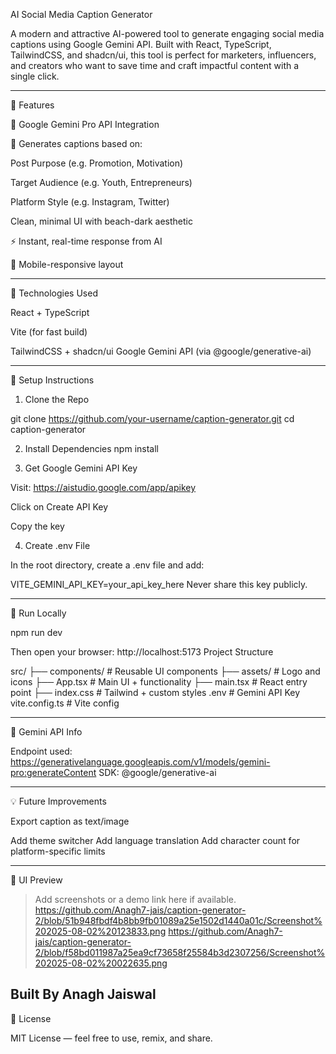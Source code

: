  AI Social Media Caption Generator

A modern and attractive AI-powered tool to generate engaging social media captions using Google Gemini API. Built with React, TypeScript, TailwindCSS, and shadcn/ui, this tool is perfect for marketers, influencers, and creators who want to save time and craft impactful content with a single click.


---

🚀 Features

🔮 Google Gemini Pro API Integration

🎯 Generates captions based on:

Post Purpose (e.g. Promotion, Motivation)

Target Audience (e.g. Youth, Entrepreneurs)

Platform Style (e.g. Instagram, Twitter)

Clean, minimal UI with beach-dark aesthetic

⚡ Instant, real-time response from AI

📱 Mobile-responsive layout

---

🧠 Technologies Used

React + TypeScript

Vite (for fast build)

TailwindCSS + shadcn/ui
Google Gemini API (via @google/generative-ai)

---

🔧 Setup Instructions

1. Clone the Repo

git clone https://github.com/your-username/caption-generator.git
cd caption-generator

2. Install Dependencies
npm install

3. Get Google Gemini API Key

Visit: https://aistudio.google.com/app/apikey

Click on Create API Key

Copy the key


4. Create .env File

In the root directory, create a .env file and add:

VITE_GEMINI_API_KEY=your_api_key_here
Never share this key publicly.


---

🧪 Run Locally

npm run dev

Then open your browser: http://localhost:5173
Project Structure

src/
├── components/         # Reusable UI components
├── assets/             # Logo and icons
├── App.tsx             # Main UI + functionality
├── main.tsx            # React entry point
├── index.css           # Tailwind + custom styles
.env                    # Gemini API Key
vite.config.ts          # Vite config


---

🧠 Gemini API Info

Endpoint used:
https://generativelanguage.googleapis.com/v1/models/gemini-pro:generateContent
SDK:
@google/generative-ai
  
---

💡 Future Improvements

Export caption as text/image

Add theme switcher
Add language translation
Add character count for platform-specific limits

---

📸 UI Preview

> Add screenshots or a demo link here if available.
https://github.com/Anagh7-jais/caption-generator-2/blob/51b948fbdf4b8bb9fb01089a25e1502d1440a01c/Screenshot%202025-08-02%20123833.png
https://github.com/Anagh7-jais/caption-generator-2/blob/f58bd011987a25ea9cf73658f25584b3d2307256/Screenshot%202025-08-02%20022635.png


Built By
Anagh Jaiswal
---

📜 License

MIT License — feel free to use, remix, and share.






